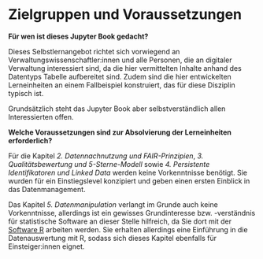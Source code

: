 # Zielgruppen und Voraussetzungen


**Für wen ist dieses Jupyter Book gedacht?**

Dieses Selbstlernangebot richtet sich vorwiegend an Verwaltungswissenschaftler:innen und alle Personen, die an digitaler Verwaltung interessiert sind, da die hier vermittelten Inhalte anhand des Datentyps Tabelle aufbereitet sind. Zudem sind die hier entwickelten Lerneinheiten an einem Fallbeispiel konstruiert, das für diese Disziplin typisch ist. 

Grundsätzlich steht das Jupyter Book aber selbstverständlich allen Interessierten offen.


**Welche Voraussetzungen sind zur Absolvierung der Lerneinheiten erforderlich?**

Für die Kapitel *2. Datennachnutzung und FAIR-Prinzipien*, *3. Qualitätsbewertung und 5-Sterne-Modell* sowie *4. Persistente Identifikatoren und Linked Data* werden keine Vorkenntnisse benötigt. Sie wurden für ein Einstiegslevel konzipiert und geben einen ersten Einblick in das Datenmanagement.

Das Kapitel *5. Datenmanipulation* verlangt im Grunde auch keine Vorkenntnisse, allerdings ist ein gewisses Grundinteresse bzw. -verständnis für statistische Software an dieser Stelle hilfreich, da Sie dort mit der [Software R](https://www.r-project.org/) arbeiten werden. Sie erhalten allerdings eine Einführung in die Datenauswertung mit R, sodass sich dieses Kapitel ebenfalls für Einsteiger:innen eignet.
